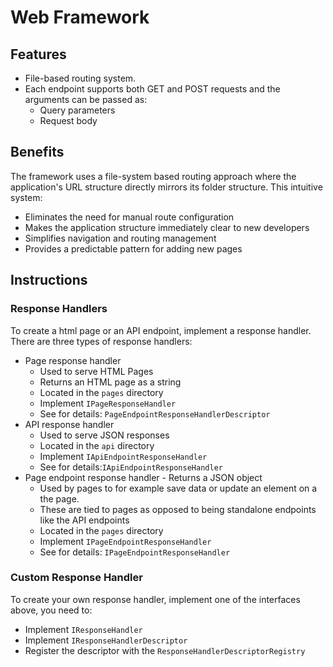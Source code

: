 # Web Framework
## Features
- File-based routing system.
- Each endpoint supports both GET and POST requests and the arguments can be passed as:
    - Query parameters
    - Request body

## Benefits
The framework uses a file-system based routing approach where the
application's URL structure directly mirrors its folder structure.
This intuitive system:
- Eliminates the need for manual route configuration
- Makes the application structure immediately clear to new developers
- Simplifies navigation and routing management
- Provides a predictable pattern for adding new pages

## Instructions
### Response Handlers
To create a html page or an API endpoint, implement a response handler.
There are three types of response handlers:
- Page response handler
    - Used to serve HTML Pages
    - Returns an HTML page as a string
    - Located in the `pages` directory
    - Implement `IPageResponseHandler`
    - See for details: `PageEndpointResponseHandlerDescriptor`
- API response handler
    - Used to serve JSON responses
    - Located in the `api` directory
    - Implement `IApiEndpointResponseHandler`
    - See for details:`IApiEndpointResponseHandler`
- Page endpoint response handler - Returns a JSON object
    - Used by pages to for example save data or update an element on a the page.
    - These are tied to pages as opposed to being standalone endpoints like the API endpoints
    - Located in the `pages` directory
    - Implement `IPageEndpointResponseHandler`
    - See for details: `IPageEndpointResponseHandler`

### Custom Response Handler
To create your own response handler, implement one of the interfaces above, you need to:
- Implement `IResponseHandler`
- Implement `IResponseHandlerDescriptor`
- Register the descriptor with the `ResponseHandlerDescriptorRegistry`
